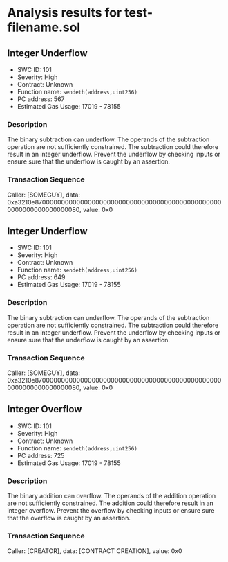# Analysis results for test-filename.sol

## Integer Underflow
- SWC ID: 101
- Severity: High
- Contract: Unknown
- Function name: `sendeth(address,uint256)`
- PC address: 567
- Estimated Gas Usage: 17019 - 78155

### Description

The binary subtraction can underflow.
The operands of the subtraction operation are not sufficiently constrained. The subtraction could therefore result in an integer underflow. Prevent the underflow by checking inputs or ensure sure that the underflow is caught by an assertion.

### Transaction Sequence

Caller: [SOMEGUY], data: 0xa3210e87000000000000000000000000000000000000000000000000000000000000000080, value: 0x0


## Integer Underflow
- SWC ID: 101
- Severity: High
- Contract: Unknown
- Function name: `sendeth(address,uint256)`
- PC address: 649
- Estimated Gas Usage: 17019 - 78155

### Description

The binary subtraction can underflow.
The operands of the subtraction operation are not sufficiently constrained. The subtraction could therefore result in an integer underflow. Prevent the underflow by checking inputs or ensure sure that the underflow is caught by an assertion.

### Transaction Sequence

Caller: [SOMEGUY], data: 0xa3210e87000000000000000000000000000000000000000000000000000000000000000080, value: 0x0


## Integer Overflow
- SWC ID: 101
- Severity: High
- Contract: Unknown
- Function name: `sendeth(address,uint256)`
- PC address: 725
- Estimated Gas Usage: 17019 - 78155

### Description

The binary addition can overflow.
The operands of the addition operation are not sufficiently constrained. The addition could therefore result in an integer overflow. Prevent the overflow by checking inputs or ensure sure that the overflow is caught by an assertion.

### Transaction Sequence

Caller: [CREATOR], data: [CONTRACT CREATION], value: 0x0

